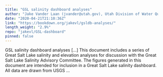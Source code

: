 ```yaml
---
title: "GSL salinity dashboard analyses"
author: "Jake Vander Laan (jvander@utah.gov), Utah Division of Water Quality"
date: "2020-04-21T21:10:36Z"
link: "https://bookdown.org/jakevl/gsldb-analyses/"
length_weight: "2.9%"
repo: "jakevl/GSL-dashboard"
pinned: false
---
```


GSL salinity dashboard analyses [...] This document includes a series of Great Salt Lake salinity and elevation analyses for discussion with the Great Salt Lake Salinity Advisory Committee. The figures generated in this document are intended for inclusion in a Great Salt Lake salinity dashboard. All data are drawn from USGS ...
